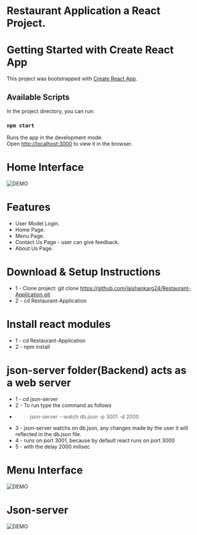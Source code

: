 # Restaurant Application a React Project.

# Getting Started with Create React App

This project was bootstrapped with [Create React App](https://github.com/facebook/create-react-app).

## Available Scripts

In the project directory, you can run:

### `npm start`

Runs the app in the development mode.\
Open [http://localhost:3000](http://localhost:3000) to view it in the browser.

# Home Interface
![DEMO](../master/public/assets/images/Home.png)

# Features
* User Model Login.
* Home Page.
* Menu Page.
* Contact Us Page - user can give feedback.
* About Us Page.

# Download & Setup Instructions

* 1 - Clone project: git clone https://github.com/jaishankarg24/Restaurant-Application.git
* 2 - cd Restaurant-Application

# Install react modules
* 1 - cd Restaurant-Application
* 2 - npm install

# json-server folder(Backend) acts as a web server
* 1 - cd json-server
* 2 - To run type the command as follows
*  > json-server --watch db.json -p 3001 -d 2000
* 3 - json-server watchs on db.json, any changes made by the user it will reflected in the db.json file.
* 4 - runs on port 3001, because by default react runs on port 3000
* 5 - with the delay 2000 milisec

# Menu Interface
![DEMO](../master/public/assets/images/Menu.png)

# Json-server 
![DEMO](../master/public/assets/images/json-server.png)









